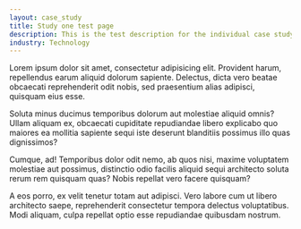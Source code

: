 ```yaml
---
layout: case_study
title: Study one test page
description: This is the test description for the individual case study.
industry: Technology
---
```


Lorem ipsum dolor sit amet, consectetur adipisicing elit. Provident harum, repellendus earum aliquid dolorum sapiente. Delectus, dicta vero beatae obcaecati reprehenderit odit nobis, sed praesentium alias adipisci, quisquam eius esse.

Soluta minus ducimus temporibus dolorum aut molestiae aliquid omnis? Ullam aliquam ex, obcaecati cupiditate repudiandae libero explicabo quo maiores ea mollitia sapiente sequi iste deserunt blanditiis possimus illo quas dignissimos?

Cumque, ad! Temporibus dolor odit nemo, ab quos nisi, maxime voluptatem molestiae aut possimus, distinctio odio facilis aliquid sequi architecto soluta rerum rem quisquam quas? Nobis repellat vero facere quisquam?

A eos porro, ex velit tenetur totam aut adipisci. Vero labore cum ut libero architecto saepe, reprehenderit consectetur tempora delectus voluptatibus. Modi aliquam, culpa repellat optio esse repudiandae quibusdam nostrum.